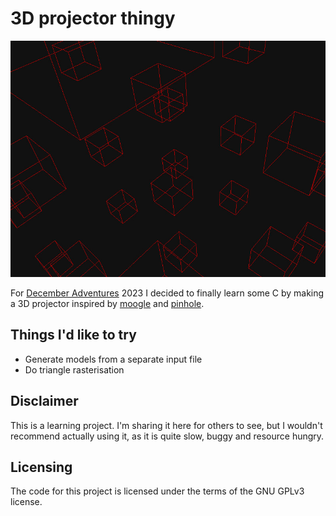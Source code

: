 # 3D projector thingy

![](image.jpg)

For [December Adventures](https://eli.li/december-adventure) 2023 I decided to finally learn some C by making a 3D projector inspired by [moogle](https://wiki.xxiivv.com/site/moogle.html) and [pinhole](https://git.sr.ht/~bellinitte/pinhole).

## Things I'd like to try

- Generate models from a separate input file
- Do triangle rasterisation

## Disclaimer

This is a learning project. I'm sharing it here for others to see, but I wouldn't recommend actually using it, as it is quite slow, buggy and resource hungry.

## Licensing

The code for this project is licensed under the terms of the GNU GPLv3 license.
